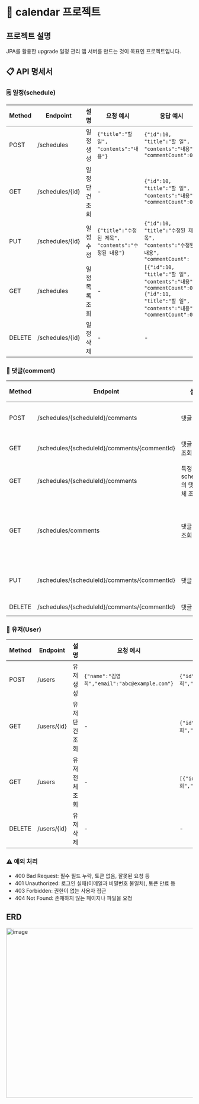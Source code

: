# 📅 calendar 프로젝트
## 프로젝트 설명
JPA를 활용한 upgrade 일정 관리 앱 서버를 만드는 것이 목표인 프로젝트입니다.

## 📋 API 명세서

### 🗒️ 일정(schedule)

| Method | Endpoint | 설명 | 요청 예시 | 응답 예시 | 상태 코드 |
|---|---|---|---|---|---|
|POST|/schedules | 일정 생성 | `{"title":"할 일", "contents":"내용"}` | `{"id":10, "title":"할 일", "contents":"내용", "commentCount":0}` | 201 Created |
|GET|/schedules/{id}| 일정 단건 조회 | - | `{"id":10,  "title":"할 일",  "contents":"내용", "commentCount":0}` | 200 OK |
|PUT|/schedules/{id}| 일정 수정 | `{"title":"수정된 제목", "contents":"수정된 내용"}` | `{"id":10, "title":"수정된 제목", "contents":"수정된 내용", "commentCount": 0}` | 200 OK |
|GET|/schedules| 일정 목록 조회 | - | `[{"id":10, "title":"할 일", "contents":"내용", "commentCount":0}, {"id":11, "title":"할 일", "contents":"내용", "commentCount":0}]` | 200 OK |
|DELETE|/schedules/{id}| 일정 삭제 | - | - | 204 No Content |

### 💬 댓글(comment)

| Method | Endpoint | 설명                    | 요청 예시 | 응답 예시                                                                                                                   | 상태 코드 |
|---|---|-----------------------|---|-------------------------------------------------------------------------------------------------------------------------|---|
|POST|/schedules/{scheduleId}/comments | 댓글 생성                 | `{"content":"댓글", "name":"김영희"}` | `{"id":5, "content":"댓글", "name":"김영희", "scheduleId":10}`                                                               | 201 Created |
|GET |/schedules/{scheduleId}/comments/{commentId}| 댓글 단건 조회              | - | `{"id":5, "content":"댓글", "name":"김영희", "scheduleId":10}`                                                               | 200 OK |
|GET|/schedules/{scheduleId}/comments| 특정 schedules의 댓글 전체 조회 | - | `[{"id":5, "content":"댓글", "name":"김영희", "scheduleId":10}]`                                                             | 200 OK |
|GET|/schedules/comments| 댓글 전체 조회              | - | `[{"id":5, "content":"댓글", "name":"김영희", "scheduleId":10}, {"id":5, "content":"댓글 내용", "name":"김철수", "scheduleId":11}]` | 200 OK |
|PUT|/schedules/{scheduleId}/comments/{commentId}| 댓글 수정                 | `{"content":"수정된 댓글"}` | `{"id":5, "content":"수정된 댓글", "name":"김영희", "scheduleId":10}`                                                           | 200 OK |
|DELETE|	/schedules/{scheduleId}/comments/{commentId} | 댓글 삭제                 | - | -                                                                                                                       | 204 No Content |

### 👥 유저(User)

| Method | Endpoint| 설명| 요청 예시 | 응답 예시 | 상태 코드 |
|---|---|---|---|---|---|
|POST |/users| 유저 생성 | `{"name":"김영희","email":"abc@example.com"}` | `{"id":1,"name":"김영희","email":"abc@example.com"}` | 201 Created |
|GET |/users/{id} | 유저 단건 조회 |- |  `{"id":1,"name":"김영희","email":"abc@example.com"}` | 200 OK |
|GET|/users | 유저 전체 조회 | - |  `[{"id":1,"name":"김영희","email":"abc@example.com"}]` | 200 OK |
|DELETE|/users/{id} | 유저 삭제| - | - | 204 No Content |

### ⚠️ 예외 처리
- 400 Bad Request: 필수 필드 누락, 토큰 없음, 잘못된 요청 등
- 401 Unauthorized: 로그인 실패(이메일과 비밀번호 불일치), 토큰 만료 등
- 403 Forbidden: 권한이 없는 사용자 접근
- 404 Not Found: 존재하지 않는 페이지나 파일을 요청


## ERD

<img width="908" height="458" alt="image" src="https://github.com/user-attachments/assets/7a3aed46-bdcc-4041-bcde-218aaf5b2f47" />